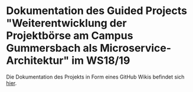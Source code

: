 # Dokumentation des Guided Projects "Weiterentwicklung der Projektbörse am Campus Gummersbach als Microservice-Architektur" im WS18/19

Die Dokumentation des Projekts in Form eines GitHub Wikis befindet sich [hier](https://github.com/Archi-Lab/ptb-documentation/wiki).
